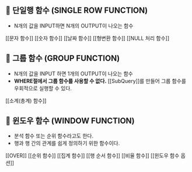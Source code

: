 ## 🌈 단일행 함수 (SINGLE ROW FUNCTION)
- N개의 값을 INPUT하면 N개의 OUTPUT이 나오는 함수

[[문자 함수]]
[[숫자 함수]]
[[날짜 함수]]
[[형변환 함수]]
[[NULL 처리 함수]]

## 🌈 그룹 함수 (GROUP FUNCTION)
- N개의 값을 INPUT 하면 1개의 OUTPUT이 나오는 함수
- **WHERE절에서 그룹 함수를 사용할 수 없다.** [[SubQuery]]를 만들어 그룹 함수를 우회적으로 실행할 수 있다.

[[소계(총계) 함수]]

## 🌈 윈도우 함수 (WINDOW FUNCTION)
+ 분석 함수 또는 순위 함수라고도 한다.
+ 행과 행 간의 관계를 쉽게 정의하기 위한 함수이다.

[[OVER]]
[[순위 함수]]
[[집계 함수]]
[[행 순서 함수]]
[[비율 함수]]
[[윈도우 함수 옵션]]